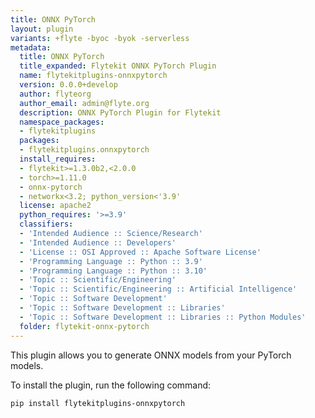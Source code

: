 ```yaml
---
title: ONNX PyTorch
layout: plugin
variants: +flyte -byoc -byok -serverless
metadata:
  title: ONNX PyTorch
  title_expanded: Flytekit ONNX PyTorch Plugin
  name: flytekitplugins-onnxpytorch
  version: 0.0.0+develop
  author: flyteorg
  author_email: admin@flyte.org
  description: ONNX PyTorch Plugin for Flytekit
  namespace_packages:
  - flytekitplugins
  packages:
  - flytekitplugins.onnxpytorch
  install_requires:
  - flytekit>=1.3.0b2,<2.0.0
  - torch>=1.11.0
  - onnx-pytorch
  - networkx<3.2; python_version<'3.9'
  license: apache2
  python_requires: '>=3.9'
  classifiers:
  - 'Intended Audience :: Science/Research'
  - 'Intended Audience :: Developers'
  - 'License :: OSI Approved :: Apache Software License'
  - 'Programming Language :: Python :: 3.9'
  - 'Programming Language :: Python :: 3.10'
  - 'Topic :: Scientific/Engineering'
  - 'Topic :: Scientific/Engineering :: Artificial Intelligence'
  - 'Topic :: Software Development'
  - 'Topic :: Software Development :: Libraries'
  - 'Topic :: Software Development :: Libraries :: Python Modules'
  folder: flytekit-onnx-pytorch
---
```



This plugin allows you to generate ONNX models from your PyTorch models.

To install the plugin, run the following command:

```
pip install flytekitplugins-onnxpytorch
```
